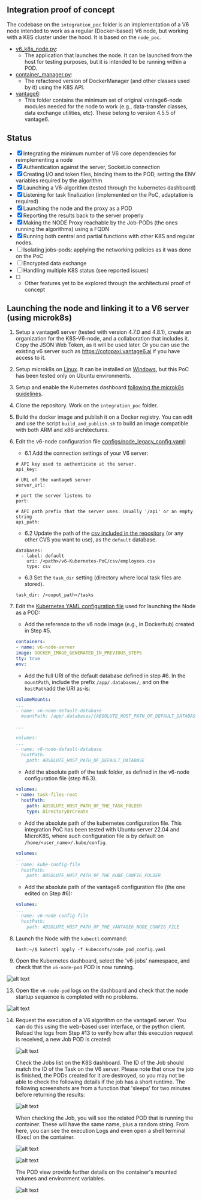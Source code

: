 ## Integration proof of concept

The codebase on the `integration_poc` folder is an implementation of a V6 node intended to work as a regular (Docker-based) V6 node, but working with a K8S cluster under the hood. It is based on the `node_poc`.

- [v6_k8s_node.py](v6_k8s_node.py):
	- The application that launches the node. It can be launched from the host for testing purposes, but it is intended to be running within a POD.
- [container_manager.py](container_manager.py):
	- The refactored version of DockerManager (and other classes used by it) using the K8S API.
- [vantage6](vantage6):
	- This folder contains the minimum set of original vantage6-node modules needed for the node to work (e.g., data-transfer classes, data exchange utilities, etc). These belong to version 4.5.5 of vantage6.


## Status

- [x] Integrating the minimum number of V6 core dependencies for reimplementing a node
- [x] Authentication against the server, Socket.io connection
- [x] Creating I/O and token files, binding them to the POD, setting the ENV variables required by the algorithm
- [x] Launching a V6-algorithm (tested through the kubernetes dashboard)
- [X] Listening for task finalization (implemented on the PoC, adaptation is required)
- [X] Launching the node and the proxy as a POD
- [X] Reporting the results back to the server properly
- [X] Making the NODE Proxy reachable by the Job-PODs (the ones running the algorithms) using a FQDN
- [X] Running both central and partial functions with other K8S and regular nodes.
- [ ] Isolating jobs-pods: applying the networking policies as it was done on the PoC
- [ ] Encrypted data exchange
- [ ] Handling multiple K8S status (see reported issues)
- [ ] + Other features yet to be explored through the architectural proof of concept


## Launching the node and linking it to a V6 server (using microk8s)

1. Setup a vantage6 server (tested with version 4.7.0 and 4.8.1), create an organization for the K8S-V6-node, and a collaboration that includes it. Copy the JSON Web Token, as it will be used later. Or you can use the existing v6 server such as https://cotopaxi.vantage6.ai if you have access to it.

2. Setup microk8s on [Linux](https://ubuntu.com/tutorials/install-a-local-kubernetes-with-microk8s#1-overview). It can be installed on [Windows](https://microk8s.io/docs/install-windows), but this PoC has been tested only on Ubuntu environments.

3. Setup and enable the Kubernetes dashboard [following the microk8s guidelines](https://microk8s.io/docs/addon-dashboard).

4. Clone the repository. Work on the `integration_poc` folder.

5. Build the docker image and publish it on a Docker registry. You can edit and use the script `build_and_publish.sh` to build an image compatible with both ARM and x86 architectures.

6. Edit the v6-node configuration file [configs/node_legacy_config.yaml](configs/node_legacy_config.yaml):

    - 6.1 Add the connection settings of your V6 server:

	```
	# API key used to authenticate at the server.
	api_key:

	# URL of the vantage6 server
	server_url:

	# port the server listens to
	port:

	# API path prefix that the server uses. Usually '/api' or an empty string
	api_path:

	```

    - 6.2 Update the path of the [csv included in the repository](../csv/employees.csv) (or any other CVS you want to use), as the `default` database.

	```
	databases:
	  - label: default
	    uri: /<path>/v6-Kubernetes-PoC/csv/employees.csv
	    type: csv
	```


    - 6.3 Set the `task_dir` setting (directory where local task files are stored).

	```
	task_dir: /<ouput_path>/tasks
	```

7.  Edit the [Kubernetes YAML configuration file](kubeconfs/node_pod_config.yaml) used for launching the Node as a POD:

	- Add the reference to the v6 node image (e.g., in Dockerhub) created in Step #5.

	```YAML
	containers:
	- name: v6-node-server
	image: DOCKER_IMAGE_GENERATED_IN_PREVIOUS_STEPS
	tty: true
	env:
	```

	- Add the full URI of the default database defined in step #6. In the `mountPath`, include the prefix `/app/.databases/`, and on the `hostPath`add the URI as-is:

	```YAML
    volumeMounts:
    ...
    - name: v6-node-default-database
      mountPath: /app/.databases/{ABSOLUTE_HOST_PATH_OF_DEFAULT_DATABASE}

	...

    volumes:
    ...
	- name: v6-node-default-database
	  hostPath:
	    path: ABSOLUTE_HOST_PATH_OF_DEFAULT_DATABASE

	```

	- Add the absolute path of the task folder, as defined in the v6-node configuration file (step #6.3).
	```YAML
	volumes:
	- name: task-files-root
	  hostPath:
	    path: ABSOLUTE_HOST_PATH_OF_THE_TASK_FOLDER
        type: DirectoryOrCreate
	```

	- Add the absolute path of the kubernetes configuration file. This integration PoC has been tested with Ubuntu server 22.04 and MicroK8S, where such configuration file is by default on `/home/<user_name>/.kube/config`.

	```YAML
    volumes:
    ...
	- name: kube-config-file
	  hostPath:
	    path: ABSOLUTE_HOST_PATH_OF_THE_KUBE_CONFIG_FOLDER
	```

	- Add the absolute path of the vantage6 configuration file (the one edited on Step #6):
	```YAML
    volumes:
    ...
	- name: v6-node-config-file
	  hostPath:
	    path: ABSOLUTE_HOST_PATH_OF_THE_VANTAGE6_NODE_CONFIG_FILE

    ```

1.  Launch the Node with the `kubectl` command:

	```
	bash:~/$ kubectl apply -f kubeconfs/node_pod_config.yaml

	```

2.  Open the Kubernetes dashboard, select the 'v6-jobs' namespace, and check that the `v6-node-pod` POD is now running.

![alt text](img/pods-list.png)


13. Open tbe `v6-node-pod` logs on the dashboard and check that the node startup sequence is completed with no problems.

![alt text](img/node-pod-logs.png)


14. Request the execution of a V6 algorithm on the vantage6 server. You can do this using the web-based user interface, or the python client. Reload the logs from Step #13 to verify how after this execution request is received, a new Job POD is created:

	![alt text](img/request_n_result_log.png)

	Check the Jobs list on the K8S dashboard. The ID of the Job should match the ID of the Task on the V6 server. Please note that once the job is finished, the PODs created for it are destroyed, so you may not be able to check the following details if the job has a short runtime. The following screenshots are from a function that 'sleeps' for two minutes before returning the results:

	![alt text](img/job_creation.png)

	When checking the Job, you will see the related POD that is running the container. These will have the same name, plus a random string. From here, you can see the execution Logs and even open a shell terminal (Exec) on the container.

	![alt text](img/job_pod.png)

	![alt text](img/alg_logs.png)

	The POD view provide further details on the container's mounted volumes and environment variables.

	![alt text](img/pod_details.png)
